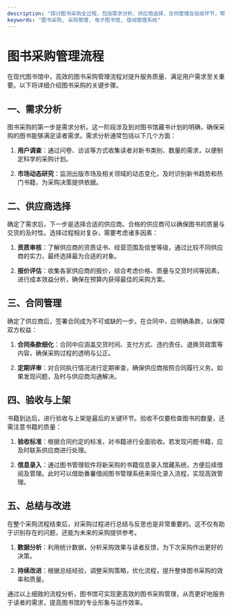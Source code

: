 ```yaml
---
description: "探讨图书采购全过程，包括需求分析、供应商选择、合同管理及验收环节，帮助图书馆提升采购效率。"
keywords: "图书采购, 采购管理, 电子图书馆, 借阅管理系统"
---
```

# 图书采购管理流程

在现代图书馆中，高效的图书采购管理流程对提升服务质量、满足用户需求至关重要。以下将详细介绍图书采购的关键步骤。

## 一、需求分析

图书采购的第一步是需求分析。这一阶段涉及到对图书馆藏书计划的明确，确保采购的图书能够满足读者需求。需求分析通常包括以下几个方面：

1. **用户调查**：通过问卷、访谈等方式收集读者对新书类别、数量的需求，以便制定科学的采购计划。
   
2. **市场动态研究**：监测出版市场及相关领域的动态变化，及时识别新书趋势和热门书籍，为采购决策提供依据。

## 二、供应商选择

确定了需求后，下一步是选择合适的供应商。合格的供应商可以确保图书的质量与交货的及时性。选择过程相对复杂，需要考虑诸多因素：

1. **资质审核**：了解供应商的资质证书、经营范围及信誉等级，通过比较不同供应商的实力，最终选择最为合适的对象。

2. **报价评估**：收集各家供应商的报价，综合考虑价格、质量与交货时间等因素，进行成本效益分析，确保在预算内获得最佳的采购方案。

## 三、合同管理

确定了供应商后，签署合同成为不可或缺的一步。在合同中，应明确条款，以保障双方权益：

1. **合同条款细化**：合同中应涵盖交货时间、支付方式、违约责任、退换货政策等内容，确保采购过程的透明与公正。

2. **定期评审**：对合同执行情况进行定期审查，确保供应商按照合同履行义务。如果发现问题，及时与供应商沟通解决。

## 四、验收与上架

书籍到达后，进行验收与上架是最后的关键环节。验收不仅要检查图书的数量，还需注意书籍的质量：

1. **验收标准**：根据合同约定的标准，对书籍进行全面验收。若发现问题书籍，应及时联系供应商进行处理。

2. **信息录入**：通过图书管理软件将新采购的书籍信息录入馆藏系统，方便后续借阅及管理。此时可以借助番薯借阅图书管理系统来简化录入流程，实现高效管理。

## 五、总结与改进

在整个采购流程结束后，对采购过程进行总结与反思也是非常重要的。这不仅有助于识别存在的问题，还能为未来的采购提供参考。

1. **数据分析**：利用统计数据，分析采购效果与读者反馈，为下次采购作出更好的决策。

2. **持续改进**：根据总结经验，调整采购策略，优化流程，提升整体图书采购的效率和质量。

通过以上细致的流程分析，图书馆可实现更高效的图书采购管理，从而更好地服务于读者的需求，提高图书馆的专业形象与运作效率。
